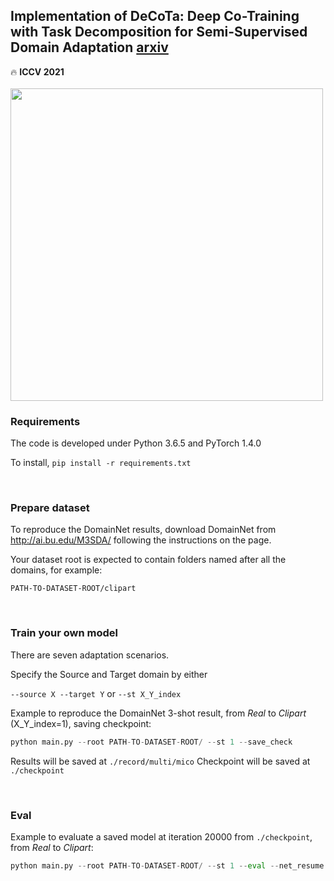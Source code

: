 ## Implementation of DeCoTa: Deep Co-Training with Task Decomposition for Semi-Supervised Domain Adaptation [arxiv](https://arxiv.org/abs/2007.12684)
:fire: **ICCV 2021**
<br />
<br />
<img src="https://github.com/LoyoYang/mico/blob/master/overall_framework.png" width="500">

### Requirements
The code is developed under Python 3.6.5 and PyTorch 1.4.0

To install,
```pip install -r requirements.txt```

<br />

### Prepare dataset
To reproduce the DomainNet results, download DomainNet from http://ai.bu.edu/M3SDA/ following the instructions on the page.

Your dataset root is expected to contain folders named after all the domains, for example: 

```PATH-TO-DATASET-ROOT/clipart```

<br />

### Train your own model
There are seven adaptation scenarios.

Specify the Source and Target domain by either

```--source X --target Y``` or ```--st X_Y_index```

Example to reproduce the DomainNet 3-shot result, from *Real* to *Clipart* (X_Y_index=1), saving checkpoint:

```python
python main.py --root PATH-TO-DATASET-ROOT/ --st 1 --save_check
```

Results will be saved at 
```./record/multi/mico```
Checkpoint will be saved at
```./checkpoint```


<br />

### Eval

Example to evaluate a saved model at iteration 20000 from ```./checkpoint```, from *Real* to *Clipart*:

```python
python main.py --root PATH-TO-DATASET-ROOT/ --st 1 --eval --net_resume Net_iter_model_mico_real_to_clipart_step_20000.pth.tar
```

